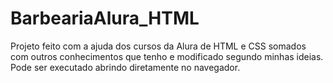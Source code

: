 # BarbeariaAlura_HTML
Projeto feito com a ajuda dos cursos da Alura de HTML e CSS somados com outros conhecimentos que tenho e modificado segundo minhas ideias.
Pode ser executado abrindo diretamente no navegador.
